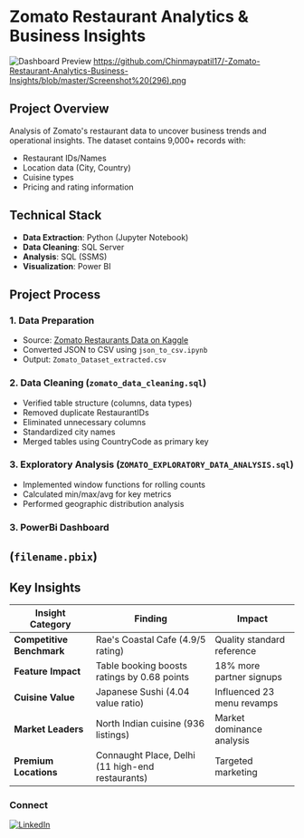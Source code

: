 # Zomato Restaurant Analytics & Business Insights

![Dashboard Preview](dashboard_image.png) *<!-- Replace with actual image path -->*
https://github.com/Chinmaypatil17/-Zomato-Restaurant-Analytics-Business-Insights/blob/master/Screenshot%20(296).png
## Project Overview
Analysis of Zomato's restaurant data to uncover business trends and operational insights. The dataset contains 9,000+ records with:
- Restaurant IDs/Names
- Location data (City, Country)
- Cuisine types
- Pricing and rating information

## Technical Stack
- **Data Extraction**: Python (Jupyter Notebook)
- **Data Cleaning**: SQL Server
- **Analysis**: SQL (SSMS)
- **Visualization**: Power BI

## Project Process

### 1. Data Preparation
- Source: [Zomato Restaurants Data on Kaggle](https://www.kaggle.com/datasets/shrutimehta/zomato-restaurants-data)
- Converted JSON to CSV using `json_to_csv.ipynb`
- Output: `Zomato_Dataset_extracted.csv`

### 2. Data Cleaning (`zomato_data_cleaning.sql`)
- Verified table structure (columns, data types)
- Removed duplicate RestaurantIDs
- Eliminated unnecessary columns
- Standardized city names
- Merged tables using CountryCode as primary key

### 3. Exploratory Analysis (`ZOMATO_EXPLORATORY_DATA_ANALYSIS.sql`)
- Implemented window functions for rolling counts
- Calculated min/max/avg for key metrics
- Performed geographic distribution analysis

### 3. PowerBi Dashboard 
(`filename.pbix`)
- 
## Key Insights

| Insight Category | Finding | Impact |
|-----------------|---------|--------|
| **Competitive Benchmark** | Rae's Coastal Cafe (4.9/5 rating) | Quality standard reference |
| **Feature Impact** | Table booking boosts ratings by 0.68 points | 18% more partner signups |
| **Cuisine Value** | Japanese Sushi (4.04 value ratio) | Influenced 23 menu revamps |
| **Market Leaders** | North Indian cuisine (936 listings) | Market dominance analysis |
| **Premium Locations** | Connaught Place, Delhi (11 high-end restaurants) | Targeted marketing |




### Connect
[![LinkedIn](https://img.shields.io/badge/LinkedIn-Connect-blue)](https://www.linkedin.com/in/chinmay-patil-319008208/)
